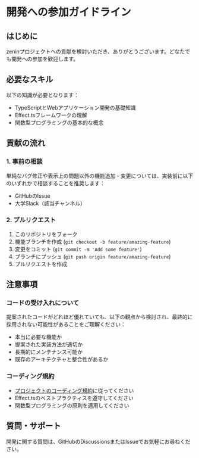 # 開発への参加ガイドライン

## はじめに

zeninプロジェクトへの貢献を検討いただき、ありがとうございます。どなたでも開発への参加を歓迎します。

## 必要なスキル

以下の知識が必要となります：

- TypeScriptとWebアプリケーション開発の基礎知識
- Effect.tsフレームワークの理解
- 関数型プログラミングの基本的な概念

## 貢献の流れ

### 1. 事前の相談

単純なバグ修正や表示上の問題以外の機能追加・変更については、実装前に以下のいずれかで相談することを推奨します：

- GitHubのIssue
- 大学Slack（該当チャンネル）

### 2. プルリクエスト

1. このリポジトリをフォーク
2. 機能ブランチを作成 (`git checkout -b feature/amazing-feature`)
3. 変更をコミット (`git commit -m 'Add some feature'`)
4. ブランチにプッシュ (`git push origin feature/amazing-feature`)
5. プルリクエストを作成

## 注意事項

### コードの受け入れについて

提案されたコードがどれほど優れていても、以下の観点から検討され、最終的に採用されない可能性があることをご理解ください：

- 本当に必要な機能か
- 提案された実装方法が適切か
- 長期的にメンテナンス可能か
- 既存のアーキテクチャと整合性があるか

### コーディング規約

- [プロジェクトのコーディング規約](./docs/coding-standards.md)に従ってください
- Effect.tsのベストプラクティスを遵守してください
- 関数型プログラミングの原則を適用してください

## 質問・サポート

開発に関する質問は、GitHubのDiscussionsまたはIssueでお気軽にお尋ねください。
